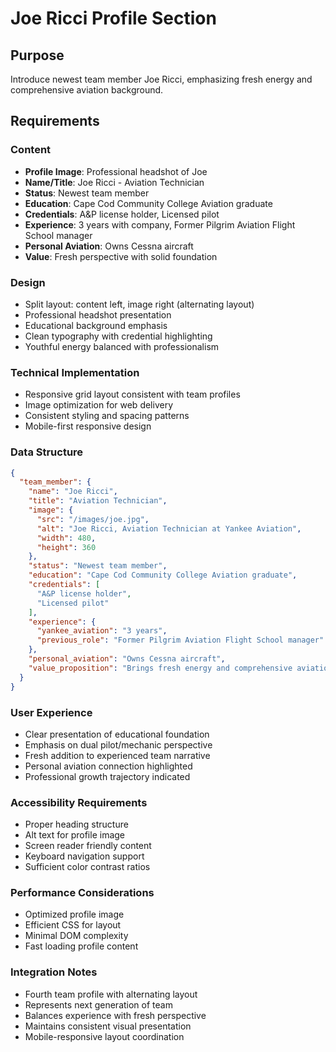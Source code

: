 # Joe Ricci Profile Section

## Purpose
Introduce newest team member Joe Ricci, emphasizing fresh energy and comprehensive aviation background.

## Requirements

### Content
- **Profile Image**: Professional headshot of Joe
- **Name/Title**: Joe Ricci - Aviation Technician
- **Status**: Newest team member
- **Education**: Cape Cod Community College Aviation graduate
- **Credentials**: A&P license holder, Licensed pilot
- **Experience**: 3 years with company, Former Pilgrim Aviation Flight School manager
- **Personal Aviation**: Owns Cessna aircraft
- **Value**: Fresh perspective with solid foundation

### Design
- Split layout: content left, image right (alternating layout)
- Professional headshot presentation
- Educational background emphasis
- Clean typography with credential highlighting
- Youthful energy balanced with professionalism

### Technical Implementation
- Responsive grid layout consistent with team profiles
- Image optimization for web delivery
- Consistent styling and spacing patterns
- Mobile-first responsive design

### Data Structure
```json
{
  "team_member": {
    "name": "Joe Ricci",
    "title": "Aviation Technician",
    "image": {
      "src": "/images/joe.jpg",
      "alt": "Joe Ricci, Aviation Technician at Yankee Aviation", 
      "width": 480,
      "height": 360
    },
    "status": "Newest team member",
    "education": "Cape Cod Community College Aviation graduate",
    "credentials": [
      "A&P license holder",
      "Licensed pilot"
    ],
    "experience": {
      "yankee_aviation": "3 years",
      "previous_role": "Former Pilgrim Aviation Flight School manager"
    },
    "personal_aviation": "Owns Cessna aircraft",
    "value_proposition": "Brings fresh energy and comprehensive aviation background to the team"
  }
}
```

### User Experience
- Clear presentation of educational foundation
- Emphasis on dual pilot/mechanic perspective
- Fresh addition to experienced team narrative
- Personal aviation connection highlighted
- Professional growth trajectory indicated

### Accessibility Requirements
- Proper heading structure
- Alt text for profile image
- Screen reader friendly content
- Keyboard navigation support
- Sufficient color contrast ratios

### Performance Considerations
- Optimized profile image
- Efficient CSS for layout
- Minimal DOM complexity
- Fast loading profile content

### Integration Notes
- Fourth team profile with alternating layout
- Represents next generation of team
- Balances experience with fresh perspective
- Maintains consistent visual presentation
- Mobile-responsive layout coordination